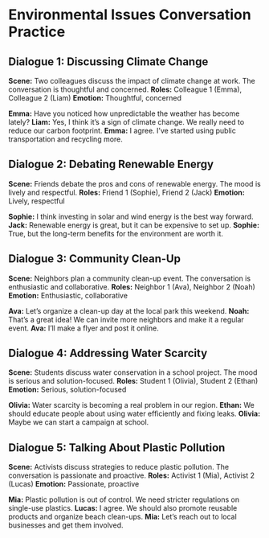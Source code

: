 # Environmental Issues Conversation Practice

## Dialogue 1: Discussing Climate Change
**Scene:** Two colleagues discuss the impact of climate change at work. The conversation is thoughtful and concerned.
**Roles:** Colleague 1 (Emma), Colleague 2 (Liam)
**Emotion:** Thoughtful, concerned

**Emma:** Have you noticed how unpredictable the weather has become lately?
**Liam:** Yes, I think it’s a sign of climate change. We really need to reduce our carbon footprint.
**Emma:** I agree. I’ve started using public transportation and recycling more.

## Dialogue 2: Debating Renewable Energy
**Scene:** Friends debate the pros and cons of renewable energy. The mood is lively and respectful.
**Roles:** Friend 1 (Sophie), Friend 2 (Jack)
**Emotion:** Lively, respectful

**Sophie:** I think investing in solar and wind energy is the best way forward.
**Jack:** Renewable energy is great, but it can be expensive to set up.
**Sophie:** True, but the long-term benefits for the environment are worth it.

## Dialogue 3: Community Clean-Up
**Scene:** Neighbors plan a community clean-up event. The conversation is enthusiastic and collaborative.
**Roles:** Neighbor 1 (Ava), Neighbor 2 (Noah)
**Emotion:** Enthusiastic, collaborative

**Ava:** Let’s organize a clean-up day at the local park this weekend.
**Noah:** That’s a great idea! We can invite more neighbors and make it a regular event.
**Ava:** I’ll make a flyer and post it online.

## Dialogue 4: Addressing Water Scarcity
**Scene:** Students discuss water conservation in a school project. The mood is serious and solution-focused.
**Roles:** Student 1 (Olivia), Student 2 (Ethan)
**Emotion:** Serious, solution-focused

**Olivia:** Water scarcity is becoming a real problem in our region.
**Ethan:** We should educate people about using water efficiently and fixing leaks.
**Olivia:** Maybe we can start a campaign at school.

## Dialogue 5: Talking About Plastic Pollution
**Scene:** Activists discuss strategies to reduce plastic pollution. The conversation is passionate and proactive.
**Roles:** Activist 1 (Mia), Activist 2 (Lucas)
**Emotion:** Passionate, proactive

**Mia:** Plastic pollution is out of control. We need stricter regulations on single-use plastics.
**Lucas:** I agree. We should also promote reusable products and organize beach clean-ups.
**Mia:** Let’s reach out to local businesses and get them involved.
